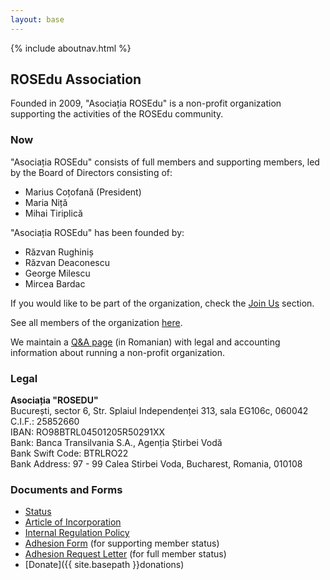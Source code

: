 ```yaml
---
layout: base
---
```


{% include aboutnav.html %}

## ROSEdu Association

Founded in 2009, "Asociația ROSEdu" is a non-profit organization supporting the activities of the ROSEdu community.

### Now

"Asociația ROSEdu" consists of full members and supporting members, led by the Board of Directors consisting of:

 * Marius Coțofană (President)
 * Maria Niță
 * Mihai Tiriplică

"Asociația ROSEdu" has been founded by:

 * Răzvan Rughiniș
 * Răzvan Deaconescu
 * George Milescu
 * Mircea Bardac

If you would like to be part of the organization, check the [Join Us][aboutus] section.

See all members of the organization [here][members].

We maintain a [Q&A page][qa] (in Romanian) with legal and accounting information about running a non-profit organization.

[qa]: http://rosedu.github.com/legal-qa/qa.html
[aboutus]: {{site.basepath}}aboutus#joinus
[members]: https://docs.google.com/spreadsheet/pub?key=0Ai6_as_hLrdodHp5dGczTlNlLUtHNUVMT3NJMFJBMmc&output=html

### Legal

**Asociația "ROSEDU"** <br />
București, sector 6, Str. Splaiul Independenței 313, sala EG106c, 060042 <br />
C.I.F.: 25852660 <br />
IBAN: RO98BTRL04501205R50291XX <br />
Bank: Banca Transilvania S.A., Agenția Știrbei Vodă <br />
Bank Swift Code: BTRLRO22 <br />
Bank Address: 97 - 99 Calea Stirbei Voda, Bucharest, Romania, 010108 <br />

### Documents and Forms

 * [Status](https://docs.google.com/document/d/1dNK9OBY0ilfq68GscWe9auYFkmJy5_w1N1qdciTw5b0/pub)
 * [Article of Incorporation](https://docs.google.com/document/d/1hJtfJ08vcbXK06DYZMA_c4z82CWUpGAmCqzZ97qBykg/pub)
 * [Internal Regulation Policy](https://docs.google.com/document/d/1xeFUTF28Ncb2E1doH3bhH-Terl2Wn-ap-eI9EB0kR70/pub)
 * [Adhesion Form](https://docs.google.com/uc?export=download&id=0By6_as_hLrdobFBMRHF4WXBneDg) (for supporting member status)
 * [Adhesion Request Letter](https://docs.google.com/uc?export=download&id=0By6_as_hLrdob0FwRFVpQmNnckE) (for full member status)
 * [Donate]({{ site.basepath }}donations)
